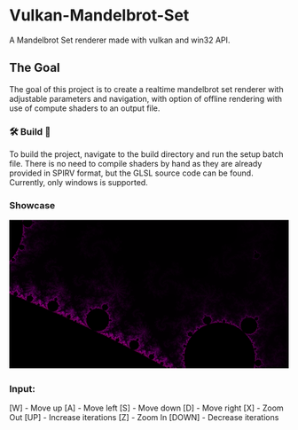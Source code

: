 # Vulkan-Mandelbrot-Set
A Mandelbrot Set renderer made with vulkan and win32 API.
## The Goal
The goal of this project is to create a realtime mandelbrot set renderer with adjustable parameters and navigation, with
option of offline rendering with use of compute shaders to an output file.
### 🛠️ Build 🧰
To build the project, navigate to the build directory and run the setup batch file. There is no need to compile shaders by hand as they are already provided in SPIRV format, but the GLSL source code can be found. Currently, only windows is supported.
### Showcase
![10kIters](https://github.com/CzekoladowyKocur/Vulkan-Mandelbrot-Set/blob/master/showcase/TenThousandIterations.png)
### Input:
[W] - Move up        [A] - Move left
[S] - Move down      [D] - Move right
[X] - Zoom Out       [UP] - Increase iterations
[Z] - Zoom In        [DOWN] - Decrease iterations
